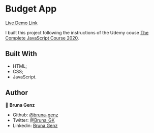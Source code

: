 # Budget App

[Live Demo Link](https://agile-sea-56583.herokuapp.com/)

I built this project following the instructions of the Udemy couse [The Complete JavaScript Course 2020](https://github.com/jonasschmedtmann/complete-javascript-course). 

## Built With

- HTML;
- CSS;
- JavaScript.

## Author

:woman: **Bruna Genz**

- Github: [@bruna-genz](https://github.com/bruna-genz)
- Twitter: [@Bruna_GK](https://twitter.com/Bruna_GK)
- Linkedin: [Bruna Genz](https://www.linkedin.com/in/brunagenz/)

